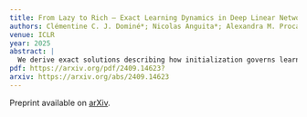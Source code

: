 ```yaml
---
title: From Lazy to Rich — Exact Learning Dynamics in Deep Linear Networks
authors: Clémentine C. J. Dominé*; Nicolas Anguita*; Alexandra M. Proca; Lukas Braun; Daniel Kunin; Pedro A. M. Mediano; Andrew M. Saxe
venue: ICLR
year: 2025
abstract: |
  We derive exact solutions describing how initialization governs learning dynamics in deep linear networks, spanning the spectrum from lazy (kernel-like) to rich (feature-learning) regimes. The analysis clarifies when and how internal representations and the Neural Tangent Kernel evolve, with implications for continual, reversal, and transfer learning.
pdf: https://arxiv.org/pdf/2409.14623?
arxiv: https://arxiv.org/abs/2409.14623
---
```


Preprint available on <a href="https://arxiv.org/abs/2409.14623" target="_blank" rel="noopener">arXiv</a>.


